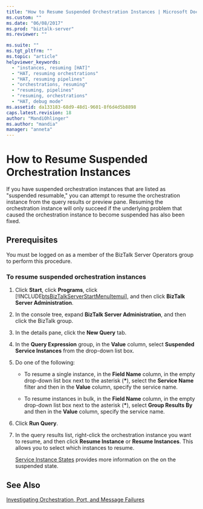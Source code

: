 ```yaml
---
title: "How to Resume Suspended Orchestration Instances | Microsoft Docs"
ms.custom: ""
ms.date: "06/08/2017"
ms.prod: "biztalk-server"
ms.reviewer: ""

ms.suite: ""
ms.tgt_pltfrm: ""
ms.topic: "article"
helpviewer_keywords: 
  - "instances, resuming [HAT]"
  - "HAT, resuming orchestrations"
  - "HAT, resuming pipelines"
  - "orchestrations, resuming"
  - "resuming, pipelines"
  - "resuming, orchestrations"
  - "HAT, debug mode"
ms.assetid: da133183-68d9-48d1-9601-8f6d4d5b8898
caps.latest.revision: 18
author: "MandiOhlinger"
ms.author: "mandia"
manager: "anneta"
---
```

# How to Resume Suspended Orchestration Instances
If you have suspended orchestration instances that are listed as "suspended resumable," you can attempt to resume the orchestration instance from the query results or preview pane. Resuming the orchestration instance will only succeed if the underlying problem that caused the orchestration instance to become suspended has also been fixed.  
  
## Prerequisites  
 You must be logged on as a member of the BizTalk Server Operators group to perform this procedure.  
  
### To resume suspended orchestration instances  
  
1.  Click **Start**, click **Programs**, click [!INCLUDE[btsBizTalkServerStartMenuItemui](../includes/btsbiztalkserverstartmenuitemui-md.md)], and then click **BizTalk Server Administration**.  
  
2.  In the console tree, expand **BizTalk Server Administration**, and then click the BizTalk group.  
  
3.  In the details pane, click the **New Query** tab.  
  
4.  In the **Query Expression** group, in the **Value** column, select **Suspended Service Instances** from the drop-down list box.  
  
5.  Do one of the following:  
  
    -   To resume a single instance, in the **Field Name** column, in the empty drop-down list box next to the asterisk (**\***), select the **Service Name** filter and then in the **Value** column, specify the service name.  
  
    -   To resume instances in bulk, in the **Field Name** column, in the empty drop-down list box next to the asterisk (**\***), select **Group Results By** and then in the **Value** column, specify the service name.  
  
6.  Click **Run Query**.  
  
7.  In the query results list, right-click the orchestration instance you want to resume, and then click **Resume Instance** or **Resume Instances**. This allows you to select which instances to resume.  
  
     [Service Instance States](../core/service-instance-states.md) provides more information on the on the suspended state.  
  
## See Also  
 [Investigating Orchestration, Port, and Message Failures](../core/investigating-orchestration-port-and-message-failures.md)
